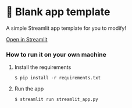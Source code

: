 # 🎈 Blank app template

A simple Streamlit app template for you to modify!

[Open in Streamlit](https://first-demo-stream1.streamlit.app/)


### How to run it on your own machine

1. Install the requirements

   ```
   $ pip install -r requirements.txt
   ```

2. Run the app

   ```
   $ streamlit run streamlit_app.py
   ```
